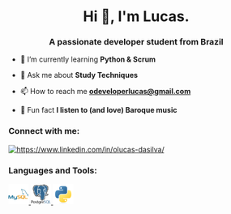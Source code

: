 <h1 align="center">Hi 👋, I'm Lucas.</h1>
<h3 align="center">A passionate developer student from Brazil</h3>

- 🌱 I’m currently learning **Python & Scrum**

- 💬 Ask me about **Study Techniques**

- 📫 How to reach me **odeveloperlucas@gmail.com**

- 🎻 Fun fact **I listen to (and love) Baroque music**

<h3 align="left">Connect with me:</h3>
<p align="left">
<a href="https://www.linkedin.com/in/olucas-dasilva/" target="blank"><img align="center" src="https://raw.githubusercontent.com/rahuldkjain/github-profile-readme-generator/master/src/images/icons/Social/linked-in-alt.svg" alt="https://www.linkedin.com/in/olucas-dasilva/" height="30" width="40" /></a>
</p>

<h3 align="left">Languages and Tools:</h3>
<p align="left"> <a href="https://www.mysql.com/" target="_blank" rel="noreferrer"> <img src="https://raw.githubusercontent.com/devicons/devicon/master/icons/mysql/mysql-original-wordmark.svg" alt="mysql" width="40" height="40"/> </a> <a href="https://www.postgresql.org" target="_blank" rel="noreferrer"> <img src="https://raw.githubusercontent.com/devicons/devicon/master/icons/postgresql/postgresql-original-wordmark.svg" alt="postgresql" width="40" height="40"/> </a> <a href="https://www.python.org" target="_blank" rel="noreferrer"> <img src="https://raw.githubusercontent.com/devicons/devicon/master/icons/python/python-original.svg" alt="python" width="40" height="40"/> </a> </p>
